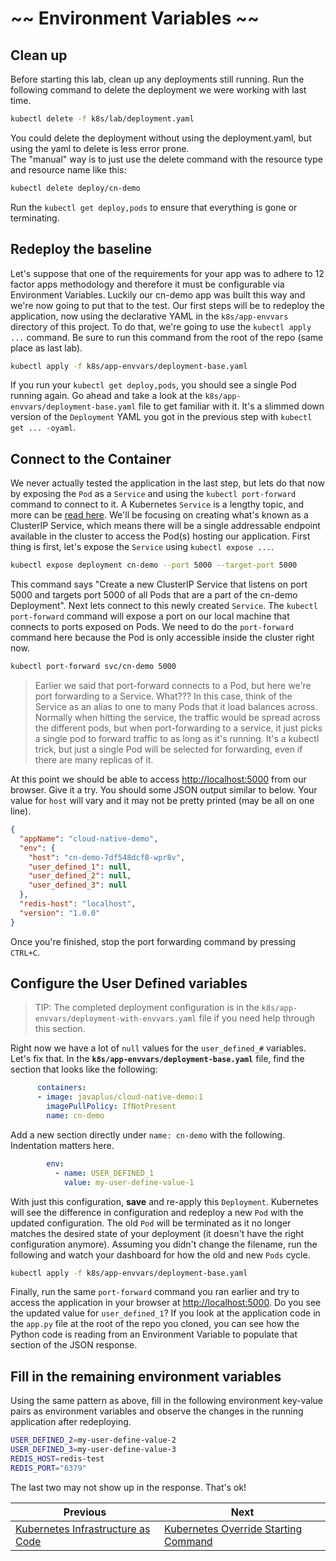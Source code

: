 # ~~ Environment Variables ~~

## Clean up

Before starting this lab, clean up any deployments still running.
Run the following command to delete the deployment we were working with last time.

```bash
kubectl delete -f k8s/lab/deployment.yaml
```

You could delete the deployment without using the deployment.yaml, but using the yaml to delete is less error prone.  
The "manual" way is to just use the delete command with the resource type and resource name like this:

```bash
kubectl delete deploy/cn-demo
```

Run the `kubectl get deploy,pods` to ensure that everything is gone or terminating.


## Redeploy the baseline

Let's suppose that one of the requirements for your app was to adhere to 12 factor apps methodology and therefore it must be configurable via Environment Variables.  Luckily our cn-demo app was built this way and we're now going to put that to the test.  Our first steps will be to redeploy the application, now using the declarative YAML in the `k8s/app-envvars` directory of this project.  To do that, we're going to use the `kubectl apply ...` command.  Be sure to run this command from the root of the repo (same place as last lab).

```bash
kubectl apply -f k8s/app-envvars/deployment-base.yaml
```

If you run your `kubectl get deploy,pods`, you should see a single Pod running again.  Go ahead and take a look at the `k8s/app-envvars/deployment-base.yaml` file to get familiar with it.  It's a slimmed down version of the `Deployment` YAML you got in the previous step with `kubectl get ... -oyaml`.

## Connect to the Container

We never actually tested the application in the last step, but lets do that now by exposing the `Pod` as a `Service` and using the `kubectl port-forward` command to connect to it.  A Kubernetes `Service` is a lengthy topic, and more can be [read here](https://kubernetes.io/docs/concepts/services-networking/service/).  We'll be focusing on creating what's known as a ClusterIP Service, which means there will be a single addressable endpoint available in the cluster to access the Pod(s) hosting our application.  First thing is first, let's expose the `Service` using `kubectl expose ...`.

```bash
kubectl expose deployment cn-demo --port 5000 --target-port 5000
```

This command says "Create a new ClusterIP Service that listens on port 5000 and targets port 5000 of all Pods that are a part of the cn-demo Deployment".  Next lets connect to this newly created `Service`.  The `kubectl port-forward` command will expose a port on our local machine that connects to ports exposed on Pods.  We need to do the `port-forward` command here because the Pod is only accessible inside the cluster right now.  

```bash
kubectl port-forward svc/cn-demo 5000
```

> Earlier we said that port-forward connects to a Pod, but here we're port forwarding to a Service.  What???  In this case, think of the Service as an alias to one to many Pods that it load balances across.  Normally when hitting the service, the traffic would be spread across the different pods, but when port-forwarding to a service, it just picks a single pod to forward traffic to as long as it's running.  It's a kubectl trick, but just a single Pod will be selected for forwarding, even if there are many replicas of it.

At this point we should be able to access [http://localhost:5000](http://localhost:5000) from our browser.  Give it a try.  You should some JSON output similar to below.  Your value for `host` will vary and it may not be pretty printed (may be all on one line).

```json
{
  "appName": "cloud-native-demo",
  "env": {
    "host": "cn-demo-7df548dcf8-wpr8v",
    "user_defined_1": null,
    "user_defined_2": null,
    "user_defined_3": null
  },
  "redis-host": "localhost",
  "version": "1.0.0"
}
```

Once you're finished, stop the port forwarding command by pressing `CTRL+C`.

## Configure the User Defined variables

> TIP: The completed deployment configuration is in the `k8s/app-envvars/deployment-with-envvars.yaml` file if you need help through this section.

Right now we have a lot of `null` values for the `user_defined_#` variables.  Let's fix that.  In the **`k8s/app-envvars/deployment-base.yaml`** file, find the section that looks like the following:

```yaml
      containers:
      - image: javaplus/cloud-native-demo:1
        imagePullPolicy: IfNotPresent
        name: cn-demo
```

Add a new section directly under `name: cn-demo` with the following.  Indentation matters here.

```yaml
        env:
          - name: USER_DEFINED_1
            value: my-user-define-value-1
```

With just this configuration, **save** and re-apply this `Deployment`.  Kubernetes will see the difference in configuration and redeploy a new `Pod` with the updated configuration.  The old `Pod` will be terminated as it no longer matches the desired state of your deployment (it doesn't have the right configuration anymore).  Assuming you didn't change the filename, run the following and watch your dashboard for how the old and new `Pods` cycle.

```bash
kubectl apply -f k8s/app-envvars/deployment-base.yaml
```

Finally, run the same `port-forward` command you ran earlier and try to access the application in your browser at [http://localhost:5000](http://localhost:5000).  Do you see the updated value for `user_defined_1`?  If you look at the application code in the `app.py` file at the root of the repo you cloned, you can see how the Python code is reading from an Environment Variable to populate that section of the JSON response.

## Fill in the remaining environment variables

Using the same pattern as above, fill in the following environment key-value pairs as environment variables and observe the changes in the running application after redeploying.

```bash
USER_DEFINED_2=my-user-define-value-2
USER_DEFINED_3=my-user-define-value-3
REDIS_HOST=redis-test
REDIS_PORT="6379"
```
The last two may not show up in the response. That's ok!

Previous | Next
--- | ---
[Kubernetes Infrastructure as Code](labs/3_/kube_infra_as_code.md) | [Kubernetes Override Starting Command](labs/5_/kube_override_cmd.md)